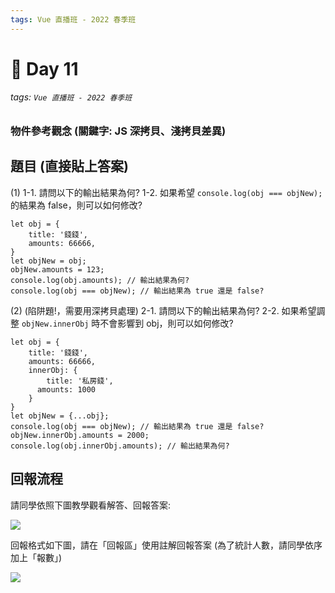```yaml
---
tags: Vue 直播班 - 2022 春季班
---
```


# 🏅 Day 11
###### tags: `Vue 直播班 - 2022 春季班`

### 物件參考觀念 (關鍵字: JS 深拷貝、淺拷貝差異)

題目 (直接貼上答案)
---
(1) 
1-1. 請問以下的輸出結果為何?
1-2. 如果希望 `console.log(obj === objNew);` 的結果為 false，則可以如何修改?

```js=
let obj = {
    title: '錢錢',
    amounts: 66666,
}
let objNew = obj;
objNew.amounts = 123;
console.log(obj.amounts); // 輸出結果為何? 
console.log(obj === objNew); // 輸出結果為 true 還是 false?
```

(2) (陷阱題!，需要用深拷貝處理)
2-1. 請問以下的輸出結果為何?
2-2. 如果希望調整 `objNew.innerObj` 時不會影響到 obj，則可以如何修改?

```js=
let obj = {
    title: '錢錢',
    amounts: 66666,
    innerObj: {
    	title: '私房錢',
      amounts: 1000
    }
}
let objNew = {...obj};
console.log(obj === objNew); // 輸出結果為 true 還是 false?
objNew.innerObj.amounts = 2000;
console.log(obj.innerObj.amounts); // 輸出結果為何?
```

回報流程
---
請同學依照下圖教學觀看解答、回報答案:

![](https://i.imgur.com/QtL8zEW.png)

回報格式如下圖，請在「回報區」使用註解回報答案 (為了統計人數，請同學依序加上「報數」)

![](https://i.imgur.com/L7kyew8.png)

<!-- 解答
(1)
1-1. 
console.log(obj.amounts) // 123
console.log(obj === objNew) // true
1-2.
// 淺拷貝
可以將 let objNew = obj; 修改為 
a. let objNew = {...obj}; 
b. let objNew = Object.assign({}, obj); 

// 深拷貝
let objNew = JSON.parse(JSON.stringify(obj)); 

(2)
2-1.
console.log(obj === objNew); // 結果為 false
objNew.innerObj.amounts = 2000;
console.log(obj.innerObj.amounts); // 結果為 2000

2-2.
// 深拷貝
可以將 let objNew = {...obj}; 修改為 
let objNew = JSON.parse(JSON.stringify(obj));
-->

